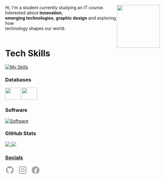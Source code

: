 <a><img src="https://cdna.artstation.com/p/assets/images/images/026/388/428/original/laura-costa-the-cat-v4-5.gif?1588650125" align="right" height="140" width="140"></a>
Hi, I'm a student currently studying an IT course. Interested about **innovation**, <br>**emerging technologies**, **graphic design** and exploring how <br> technology shapes  our world.<br><br>


# Tech Skills  
[![My Skills](https://skillicons.dev/icons?i=py,java,c,php,laravel,tailwind,html,css,bootstrap,git)](https://skillicons.dev)


### Databases  
<div style="display: inline_block">
  <img align="center" height="40" width="50" src="https://cdn.jsdelivr.net/gh/devicons/devicon@latest/icons/mysql/mysql-original-wordmark.svg">
  <img align="center" height="40" width="50" src="https://cdn.jsdelivr.net/gh/devicons/devicon@latest/icons/microsoftsqlserver/microsoftsqlserver-plain-wordmark.svg">
</div>


### Software
[![Software](https://skillicons.dev/icons?i=vscode,atom,sublime,raspberrypi,figma,ps)](https://skillicons.dev)


### GitHub Stats
<div>
  <a href="https://github.com/lurxdel">
  <img height="180em" src="https://github-readme-stats.vercel.app/api?username=lurxdel&show_icons=true&theme=tokyonight&include_all_commits=true&count_private=true&line_height=20">
  <img height="180em" src="https://github-readme-stats.vercel.app/api/top-langs/?username=lurxdel&layout=compact&langs_count=7&theme=tokyonight&count_private=true">
</div>


### Socials
<p>
  <a href="https://github.com/lurxdel"><img width="30px" src="./github.svg" alt="GitHub"></a>&nbsp;&nbsp;
  <a href="https://instagram.com/lurxdel"><img width="30px" src="./instagram.svg" alt="Instagram"></a>&nbsp;&nbsp;
  <a href="https://facebook.com/dulangon.luredel"><img width="30px" src="./facebook.svg" alt="Facebook"></a>
</p>
